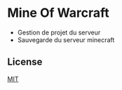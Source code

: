 # Mine Of Warcraft

* Gestion de projet du serveur
* Sauvegarde du serveur minecraft

## License
[MIT](https://choosealicense.com/licenses/mit/)
